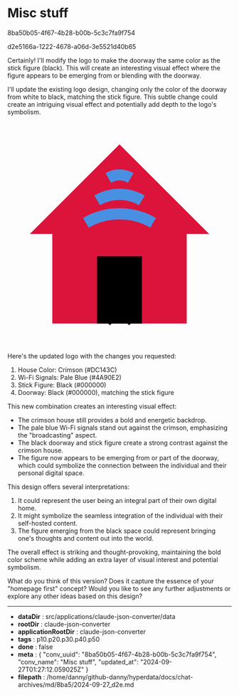 # Misc stuff

8ba50b05-4f67-4b28-b00b-5c3c7fa9f754

d2e5166a-1222-4678-a06d-3e5521d40b65

 Certainly! I'll modify the logo to make the doorway the same color as the stick figure (black). This will create an interesting visual effect where the figure appears to be emerging from or blending with the doorway.

<antThinking>I'll update the existing logo design, changing only the color of the doorway from white to black, matching the stick figure. This subtle change could create an intriguing visual effect and potentially add depth to the logo's symbolism.</antThinking>

<antArtifact identifier="crimson-house-black-figure-doorway" type="image/svg+xml" title="Self-Hosted Content Campaign Logo - Crimson House with Black Figure and Doorway">
<svg xmlns="http://www.w3.org/2000/svg" viewBox="0 0 100 100">
  <!-- Crimson House -->
  <path d="M10 50 L50 10 L90 50 L80 50 L80 90 H20 V50 Z" fill="#DC143C"/>
  <!-- Black Door -->
  <rect x="40" y="60" width="20" height="30" fill="#000000"/>
  <!-- Pale Blue WiFi Signals -->
  <path d="M35 45 A30 30 0 0 1 65 45" fill="none" stroke="#4A90E2" stroke-width="5"/>
  <path d="M40 35 A20 20 0 0 1 60 35" fill="none" stroke="#4A90E2" stroke-width="5"/>
  <path d="M45 25 A10 10 0 0 1 55 25" fill="none" stroke="#4A90E2" stroke-width="5"/>
  <!-- Black Stick Figure -->
  <circle cx="50" cy="70" r="3" fill="#000000"/>
  <line x1="50" y1="73" x2="50" y2="85" stroke="#000000" stroke-width="2"/>
  <line x1="44" y1="77" x2="56" y2="77" stroke="#000000" stroke-width="2"/>
  <line x1="50" y1="85" x2="45" y2="90" stroke="#000000" stroke-width="2"/>
  <line x1="50" y1="85" x2="55" y2="90" stroke="#000000" stroke-width="2"/>
</svg>
</antArtifact>

Here's the updated logo with the changes you requested:

1. House Color: Crimson (#DC143C)
2. Wi-Fi Signals: Pale Blue (#4A90E2)
3. Stick Figure: Black (#000000)
4. Doorway: Black (#000000), matching the stick figure

This new combination creates an interesting visual effect:

- The crimson house still provides a bold and energetic backdrop.
- The pale blue Wi-Fi signals stand out against the crimson, emphasizing the "broadcasting" aspect.
- The black doorway and stick figure create a strong contrast against the crimson house.
- The figure now appears to be emerging from or part of the doorway, which could symbolize the connection between the individual and their personal digital space.

This design offers several interpretations:

1. It could represent the user being an integral part of their own digital home.
2. It might symbolize the seamless integration of the individual with their self-hosted content.
3. The figure emerging from the black space could represent bringing one's thoughts and content out into the world.

The overall effect is striking and thought-provoking, maintaining the bold color scheme while adding an extra layer of visual interest and potential symbolism.

What do you think of this version? Does it capture the essence of your "homepage first" concept? Would you like to see any further adjustments or explore any other ideas based on this design?

---

* **dataDir** : src/applications/claude-json-converter/data
* **rootDir** : claude-json-converter
* **applicationRootDir** : claude-json-converter
* **tags** : p10.p20.p30.p40.p50
* **done** : false
* **meta** : {
  "conv_uuid": "8ba50b05-4f67-4b28-b00b-5c3c7fa9f754",
  "conv_name": "Misc stuff",
  "updated_at": "2024-09-27T01:27:12.059025Z"
}
* **filepath** : /home/danny/github-danny/hyperdata/docs/chat-archives/md/8ba5/2024-09-27_d2e.md